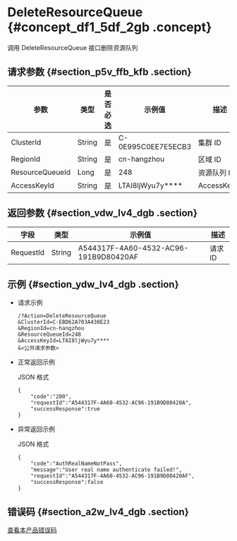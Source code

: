 # DeleteResourceQueue {#concept_df1_5df_2gb .concept}

调用 DeleteResourceQueue 接口删除资源队列

## 请求参数 {#section_p5v_ffb_kfb .section}

|参数|类型|是否必选|示例值|描述|
|--|--|----|---|--|
|ClusterId|String|是|C-0E995C0EE7E5ECB3|集群 ID|
|RegionId|String|是|cn-hangzhou|区域 ID|
|ResourceQueueId|Long|是|248|资源队列 ID|
|AccessKeyId|String|是|LTAI8ljWyu7y\*\*\*\*|AccessKeyId|

## 返回参数 {#section_vdw_lv4_dgb .section}

|字段|类型|示例值|描述|
|--|--|---|--|
|RequestId|String|A544317F-4A60-4532-AC96-191B9D80420AF|请求 ID|

## 示例 {#section_ydw_lv4_dgb .section}

-   请求示例

    ```
    /?Action=DeleteResourceQueue
    &ClusterId=C-EBD62A703A430E23
    &RegionId=cn-hangzhou
    &ResourceQueueId=248
    &AccessKeyId=LTAI8ljWyu7y****
    &<公共请求参数>
    ```

-   正常返回示例

    JSON 格式

    ```
    {
    	"code":"200",
    	"requestId":"A544317F-4A60-4532-AC96-191B9D80420A",
    	"successResponse":true
    }
    ```

-   异常返回示例

    JSON 格式

    ```
    {
    	"code":"AuthRealNameNotPass",
    	"message":"User real name authenticate failed!",
    	"requestId":"A544317F-4A60-4532-AC96-191B9D80420AF",
    	"successResponse":false
    }
    ```


## 错误码 {#section_a2w_lv4_dgb .section}

[查看本产品错误码](https://error-center.alibabacloud.com/status/product/Emr)

